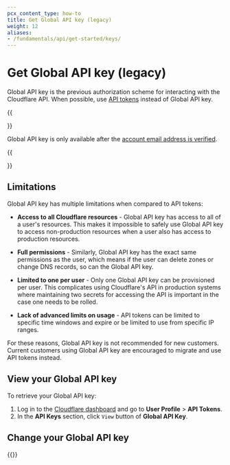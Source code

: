 ```yaml
---
pcx_content_type: how-to
title: Get Global API key (legacy)
weight: 12
aliases:
- /fundamentals/api/get-started/keys/
---
```


# Get Global API key (legacy)

Global API key is the previous authorization scheme for interacting with the Cloudflare API. When possible, use [API tokens](/fundamentals/api/get-started/create-token/) instead of Global API key.

{{<Aside type="note">}}

Global API key is only available after the [account email address is verified](/fundamentals/account-and-billing/account-setup/verify-email-address/).

{{</Aside>}}

## Limitations

Global API key has multiple limitations when compared to API tokens:

- **Access to all Cloudflare resources** - Global API key has access to all of a user's resources. This makes it impossible to safely use Global API key to access non-production resources when a user also has access to production resources.

- **Full permissions** - Similarly, Global API key has the exact same permissions as the user, which means if the user can delete zones or change DNS records, so can the Global API key.

- **Limited to one per user** - Only one Global API key can be provisioned per user. This complicates using Cloudflare's API in production systems where maintaining two secrets for accessing the API is important in the case one needs to be rolled.

- **Lack of advanced limits on usage** - API tokens can be limited to specific time windows and expire or be limited to use from specific IP ranges.

For these reasons, Global API key is not recommended for new customers. Current customers using Global API key are encouraged to migrate and use API tokens instead.

## View your Global API key

To retrieve your Global API key:

1.  Log in to the [Cloudflare dashboard](https://dash.cloudflare.com) and go to **User Profile** > **API Tokens**.
2.  In the **API Keys** section, click `View` button of **Global API Key**.

## Change your Global API key

{{<render file="_api-change-api-key.md">}}

